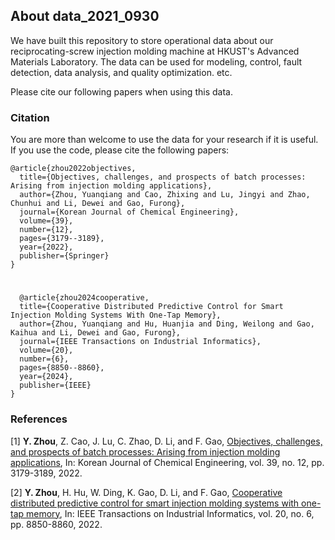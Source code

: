 ## About data_2021_0930

We have built this repository to store operational data about our reciprocating-screw injection molding machine at HKUST's Advanced Materials Laboratory.
The data can be used for modeling, control, fault detection, data analysis, and quality optimization. etc. 

Please cite our following papers when using this data. 

### Citation
You are more than welcome to use the data for your research if it is useful. If you use the code, please cite the following papers:

    @article{zhou2022objectives,
      title={Objectives, challenges, and prospects of batch processes: Arising from injection molding applications},
      author={Zhou, Yuanqiang and Cao, Zhixing and Lu, Jingyi and Zhao, Chunhui and Li, Dewei and Gao, Furong},
      journal={Korean Journal of Chemical Engineering},
      volume={39},
      number={12},
      pages={3179--3189},
      year={2022},
      publisher={Springer}
    }

 #
      @article{zhou2024cooperative,
      title={Cooperative Distributed Predictive Control for Smart Injection Molding Systems With One-Tap Memory},
      author={Zhou, Yuanqiang and Hu, Huanjia and Ding, Weilong and Gao, Kaihua and Li, Dewei and Gao, Furong},
      journal={IEEE Transactions on Industrial Informatics},
      volume={20},
      number={6},
      pages={8850--8860},
      year={2024},
      publisher={IEEE}
    }

### References
[1] **Y. Zhou**, Z. Cao, J. Lu, C. Zhao, D. Li, and F. Gao, [Objectives, challenges, and prospects of batch processes: Arising from injection molding applications](https://doi.org/10.1007/s11814-022-1294-x), In: Korean Journal of Chemical Engineering, vol. 39, no. 12, pp. 3179-3189, 2022.

[2] **Y. Zhou**, H. Hu, W. Ding, K. Gao, D. Li, and F. Gao, [Cooperative distributed predictive control for smart injection molding systems with one-tap memory](https://doi.org/10.1109/TII.2024.3378838), In: IEEE Transactions on Industrial Informatics, vol. 20, no. 6, pp. 8850-8860, 2022.
